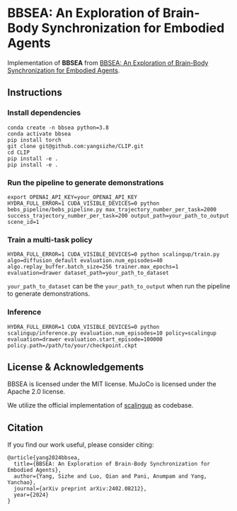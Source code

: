 # BBSEA: An Exploration of Brain-Body Synchronization for Embodied Agents

Implementation of **BBSEA** from [BBSEA: An Exploration of Brain-Body Synchronization for Embodied Agents](https://arxiv.org/abs/2402.08212).

## Instructions

### Install dependencies

```
conda create -n bbsea python=3.8
conda activate bbsea
pip install torch
git clone git@github.com:yangsizhe/CLIP.git
cd CLIP
pip install -e .
pip install -e .
```

### Run the pipeline to generate demonstrations

```
export OPENAI_API_KEY=your_OPENAI_API_KEY
HYDRA_FULL_ERROR=1 CUDA_VISIBLE_DEVICES=0 python bebs_pipeline/bebs_pipeline.py max_trajectory_number_per_task=2000 success_trajectory_number_per_task=200 output_path=your_path_to_output scene_id=1
```

### Train a multi-task policy

```
HYDRA_FULL_ERROR=1 CUDA_VISIBLE_DEVICES=0 python scalingup/train.py algo=diffusion_default evaluation.num_episodes=40 algo.replay_buffer.batch_size=256 trainer.max_epochs=1 evaluation=drawer dataset_path=your_path_to_dataset
```
`your_path_to_dataset` can be the `your_path_to_output` when run the pipeline to generate demonstrations.

### Inference

```
HYDRA_FULL_ERROR=1 CUDA_VISIBLE_DEVICES=0 python scalingup/inference.py evaluation.num_episodes=10 policy=scalingup evaluation=drawer evaluation.start_episode=100000 policy.path=/path/to/your/checkpoint.ckpt
```

## License & Acknowledgements
BBSEA is licensed under the MIT license. MuJoCo is licensed under the Apache 2.0 license. 

We utilize the official implementation of [scalingup](https://github.com/real-stanford/scalingup) as codebase.

## Citation
If you find our work useful, please consider citing:
```
@article{yang2024bbsea,
  title={BBSEA: An Exploration of Brain-Body Synchronization for Embodied Agents},
  author={Yang, Sizhe and Luo, Qian and Pani, Anumpam and Yang, Yanchao},
  journal={arXiv preprint arXiv:2402.08212},
  year={2024}
}
```
